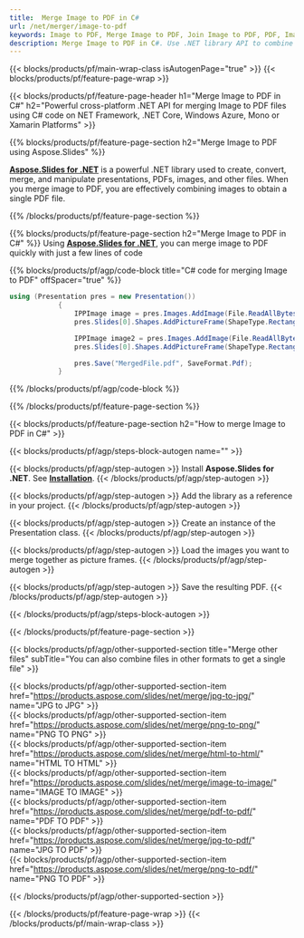 ```yaml
---
title:  Merge Image to PDF in C#
url: /net/merger/image-to-pdf
keywords: Image to PDF, Merge Image to PDF, Join Image to PDF, PDF, Image, C# API, .NET Library
description: Merge Image to PDF in C#. Use .NET library API to combine Image and PDF
---
```


{{< blocks/products/pf/main-wrap-class isAutogenPage="true" >}}
{{< blocks/products/pf/feature-page-wrap >}}

{{< blocks/products/pf/feature-page-header h1="Merge Image to PDF in C#" h2="Powerful cross-platform .NET API for merging Image to PDF files using C# code on NET Framework, .NET Core, Windows Azure, Mono or Xamarin Platforms" >}}

{{% blocks/products/pf/feature-page-section h2="Merge Image to PDF using Aspose.Slides" %}}

[**Aspose.Slides for .NET**](https://products.aspose.com/slides/net/) is a powerful .NET library used to create, convert, merge, and manipulate presentations, PDFs, images, and other files. When you merge image to PDF, you are effectively combining images to obtain a single PDF file.

{{% /blocks/products/pf/feature-page-section %}}




{{% blocks/products/pf/feature-page-section  h2="Merge Image to PDF in C#" %}}
Using [**Aspose.Slides for .NET**](https://products.aspose.com/slides/net/), you can merge image to PDF quickly with just a few lines of code

{{% blocks/products/pf/agp/code-block title="C# code for merging Image to PDF" offSpacer="true" %}}
```cs
using (Presentation pres = new Presentation())
            {
                IPPImage image = pres.Images.AddImage(File.ReadAllBytes("image1.png"));
                pres.Slides[0].Shapes.AddPictureFrame(ShapeType.Rectangle, 0, 0, 100, 100, image);

                IPPImage image2 = pres.Images.AddImage(File.ReadAllBytes("image2.png"));
                pres.Slides[0].Shapes.AddPictureFrame(ShapeType.Rectangle, 0, 200, 100, 100, image2);

                pres.Save("MergedFile.pdf", SaveFormat.Pdf);
            }
```
{{% /blocks/products/pf/agp/code-block %}}

{{% /blocks/products/pf/feature-page-section %}}




{{< blocks/products/pf/feature-page-section  h2="How to merge Image to PDF in C#" >}}


{{< blocks/products/pf/agp/steps-block-autogen name="" >}}


{{< blocks/products/pf/agp/step-autogen >}}
Install **Aspose.Slides for .NET**. See [**Installation**](https://docs.aspose.com/slides/net/installation/).
{{< /blocks/products/pf/agp/step-autogen >}}

{{< blocks/products/pf/agp/step-autogen >}}
Add the library as a reference in your project.
{{< /blocks/products/pf/agp/step-autogen >}}

{{< blocks/products/pf/agp/step-autogen >}}
Create an instance of the Presentation class.
{{< /blocks/products/pf/agp/step-autogen >}}

{{< blocks/products/pf/agp/step-autogen >}}
Load the images you want to merge together as picture frames.
{{< /blocks/products/pf/agp/step-autogen >}}

{{< blocks/products/pf/agp/step-autogen >}}
Save the resulting PDF.
{{< /blocks/products/pf/agp/step-autogen >}}


{{< /blocks/products/pf/agp/steps-block-autogen >}}


{{< /blocks/products/pf/feature-page-section >}}




{{< blocks/products/pf/agp/other-supported-section title="Merge other files" subTitle="You can also combine files in other formats to get a single file" >}}

{{< blocks/products/pf/agp/other-supported-section-item href="https://products.aspose.com/slides/net/merge/jpg-to-jpg/" name="JPG to JPG" >}}  
{{< blocks/products/pf/agp/other-supported-section-item href="https://products.aspose.com/slides/net/merge/png-to-png/" name="PNG TO PNG" >}}  
{{< blocks/products/pf/agp/other-supported-section-item href="https://products.aspose.com/slides/net/merge/html-to-html/" name="HTML TO HTML" >}}  
{{< blocks/products/pf/agp/other-supported-section-item href="https://products.aspose.com/slides/net/merge/image-to-image/" name="IMAGE TO IMAGE" >}}  
{{< blocks/products/pf/agp/other-supported-section-item href="https://products.aspose.com/slides/net/merge/pdf-to-pdf/" name="PDF TO PDF" >}}  
{{< blocks/products/pf/agp/other-supported-section-item href="https://products.aspose.com/slides/net/merge/jpg-to-pdf/" name="JPG TO PDF" >}}  
{{< blocks/products/pf/agp/other-supported-section-item href="https://products.aspose.com/slides/net/merge/png-to-pdf/" name="PNG TO PDF" >}}  
  


{{< /blocks/products/pf/agp/other-supported-section >}}

{{< /blocks/products/pf/feature-page-wrap >}}
{{< /blocks/products/pf/main-wrap-class >}}